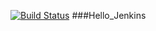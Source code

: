 [![Build Status](http://ec2-52-38-150-181.us-west-2.compute.amazonaws.com:8080/buildStatus/icon?job=Hello_Jenkins)](http://ec2-52-38-150-181.us-west-2.compute.amazonaws.com:8080/job/Hello_Jenkins/&.png)
###Hello_Jenkins


